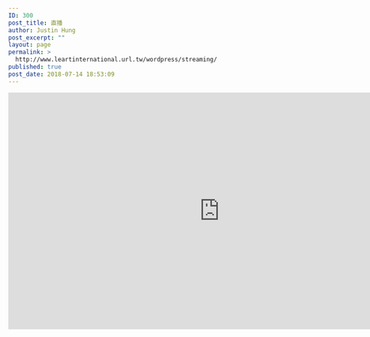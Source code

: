 ```yaml
---
ID: 300
post_title: 直播
author: Justin Hung
post_excerpt: ""
layout: page
permalink: >
  http://www.leartinternational.url.tw/wordpress/streaming/
published: true
post_date: 2018-07-14 18:53:09
---
```

<div class="video-container">
  <iframe width="853" height="480" src="https://www.youtube.com/embed/z9Ul9ccDOqE" frameborder="0" allowfullscreen></iframe>
</div>